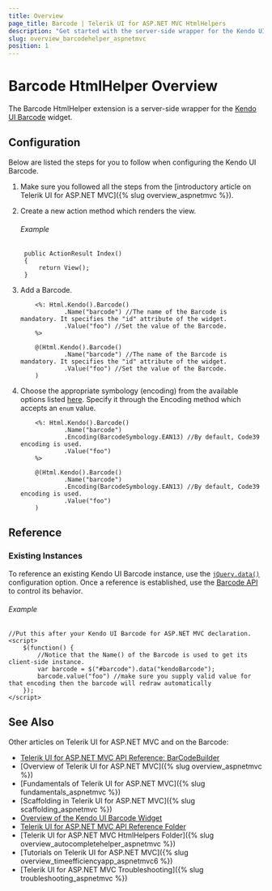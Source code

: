 ```yaml
---
title: Overview
page_title: Barcode | Telerik UI for ASP.NET MVC HtmlHelpers
description: "Get started with the server-side wrapper for the Kendo UI Barcode widget for ASP.NET MVC."
slug: overview_barcodehelper_aspnetmvc
position: 1
---
```


# Barcode HtmlHelper Overview

The Barcode HtmlHelper extension is a server-side wrapper for the [Kendo UI Barcode](https://demos.telerik.com/kendo-ui/barcode/index) widget.

## Configuration

Below are listed the steps for you to follow when configuring the Kendo UI Barcode.

1. Make sure you followed all the steps from the [introductory article on Telerik UI for ASP.NET MVC]({% slug overview_aspnetmvc %}).

1. Create a new action method which renders the view.

    ###### Example

        public ActionResult Index()
        {
            return View();
        }

1. Add a Barcode.

    ```ASPX
        <%: Html.Kendo().Barcode()
                .Name("barcode") //The name of the Barcode is mandatory. It specifies the "id" attribute of the widget.
                .Value("foo") //Set the value of the Barcode.
        %>
    ```
    ```Razor
        @(Html.Kendo().Barcode()
                .Name("barcode") //The name of the Barcode is mandatory. It specifies the "id" attribute of the widget.
                .Value("foo") //Set the value of the Barcode.
        )
    ```

1. Choose the appropriate symbology (encoding) from the available options listed [here](http://docs.telerik.com/kendo-ui/api/javascript/dataviz/ui/barcode#configuration-type). Specify it through the Encoding method which accepts an `enum` value.

    ```ASPX
        <%: Html.Kendo().Barcode()
                .Name("barcode")
                .Encoding(BarcodeSymbology.EAN13) //By default, Code39 encoding is used.
                .Value("foo")
        %>
    ```
    ```Razor
        @(Html.Kendo().Barcode()
                .Name("barcode")
                .Encoding(BarcodeSymbology.EAN13) //By default, Code39 encoding is used.
                .Value("foo")
        )
    ```

## Reference

### Existing Instances

To reference an existing Kendo UI Barcode instance, use the [`jQuery.data()`](http://api.jquery.com/jQuery.data/) configuration option. Once a reference is established, use the [Barcode API](http://docs.telerik.com/kendo-ui/api/javascript/dataviz/ui/barcode#methods) to control its behavior.

###### Example

    //Put this after your Kendo UI Barcode for ASP.NET MVC declaration.
    <script>
        $(function() {
            //Notice that the Name() of the Barcode is used to get its client-side instance.
            var barcode = $("#barcode").data("kendoBarcode");
            barcode.value("foo") //make sure you supply valid value for that encoding then the barcode will redraw automatically
        });
    </script>

## See Also

Other articles on Telerik UI for ASP.NET MVC and on the Barcode:

* [Telerik UI for ASP.NET MVC API Reference: BarCodeBuilder](http://docs.telerik.com/aspnet-mvc/api/Kendo.Mvc.UI.Fluent/BarcodeBuilder)
* [Overview of Telerik UI for ASP.NET MVC]({% slug overview_aspnetmvc %})
* [Fundamentals of Telerik UI for ASP.NET MVC]({% slug fundamentals_aspnetmvc %})
* [Scaffolding in Telerik UI for ASP.NET MVC]({% slug scaffolding_aspnetmvc %})
* [Overview of the Kendo UI Barcode Widget](http://docs.telerik.com/kendo-ui/controls/barcodes/barcode/overview)
* [Telerik UI for ASP.NET MVC API Reference Folder](http://docs.telerik.com/aspnet-mvc/api/Kendo.Mvc/AggregateFunction)
* [Telerik UI for ASP.NET MVC HtmlHelpers Folder]({% slug overview_autocompletehelper_aspnetmvc %})
* [Tutorials on Telerik UI for ASP.NET MVC]({% slug overview_timeefficiencyapp_aspnetmvc6 %})
* [Telerik UI for ASP.NET MVC Troubleshooting]({% slug troubleshooting_aspnetmvc %})
